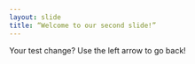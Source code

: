 ```yaml
--- 
layout: slide 
title: “Welcome to our second slide!” 
--- 
```

Your test change?
Use the left arrow to go back! 
